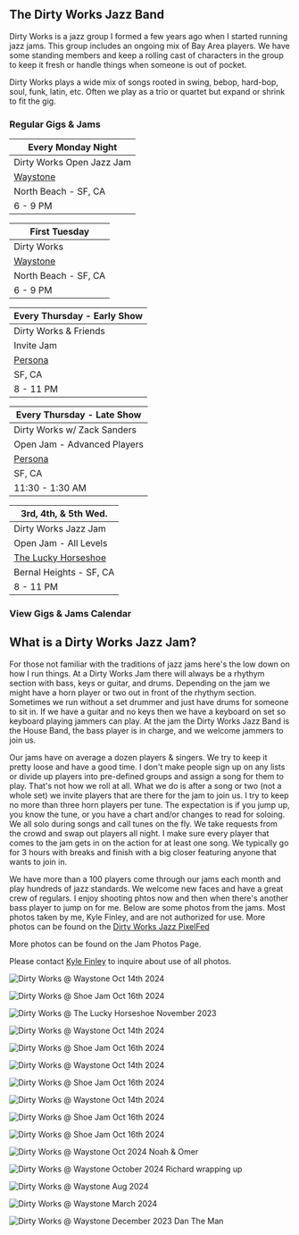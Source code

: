 <div class="container text-center">
  <h2>The Dirty Works Jazz Band</h2>
</div>

  <div class="container">
    <div class="text-center">

<p>
Dirty Works is a jazz group I formed a few years ago when I started running jazz jams. This group includes an ongoing mix of Bay Area players. We have some standing members and keep a rolling cast of characters in the group to keep it fresh or handle things when someone is out of pocket.
</p>
<p>
Dirty Works plays a wide mix of songs rooted in swing, bebop, hard-bop, soul, funk, latin, etc. Often we play as a trio or quartet but expand or shrink to fit the gig.
</p>

<h3>Regular Gigs & Jams</h3>

| Every Monday Night
|-
| Dirty Works Open Jazz Jam
| <a href="https://www.waystonesf.com" target="new">Waystone</a>
| North Beach - SF, CA
| 6 - 9 PM

| First Tuesday
|-
| Dirty Works
| <a href="https://www.waystonesf.com" target="new">Waystone</a>
| North Beach - SF, CA
| 6 - 9 PM

| Every Thursday - Early Show
|-
| Dirty Works & Friends
| Invite Jam
| <a href="https://www.persona-sf.com" target="new">Persona</a>
| SF, CA
| 8 - 11 PM

| Every Thursday - Late Show
|-
| Dirty Works w/ Zack Sanders
| Open Jam - Advanced Players
| <a href="https://www.persona-sf.com" target="new">Persona</a>
| SF, CA
| 11:30 - 1:30 AM

| 3rd, 4th, & 5th Wed.
|-
| Dirty Works Jazz Jam
| Open Jam - All Levels
| <a href="https://www.theluckyhorseshoebar.com/" target="Shoe">The Lucky Horseshoe</a>
| Bernal Heights - SF, CA
| 8 - 11 PM

</div>

<div class="container text-center">
  <p>
    <h3>
      <router-link to="/music#calendar">View Gigs & Jams Calendar</router-link></h3>
  </p>

<h2>What is a Dirty Works Jazz Jam?</h2>
<p>
For those not familiar with the traditions of jazz jams here's the low down on how I run things. At a Dirty Works Jam there will always be a rhythym section with bass, keys or guitar, and drums. Depending on the jam we might have a horn player or two out in front of the rhythym section. Sometimes we run without a set drummer and just have drums for someone to sit in. If we have a guitar and no keys then we have a keyboard on set so keyboard playing jammers can play. At the jam the Dirty Works Jazz Band is the House Band, the bass player is in charge, and we welcome jammers to join us.
</p>
<p>
Our jams have on average a dozen players & singers. We try to keep it pretty loose and have a good time. I don't make people sign up on any lists or divide up players into pre-defined groups and assign a song for them to play. That's not how we roll at all. What we do is after a song or two (not a whole set) we invite players that are there for the jam to join us. I try to keep no more than three horn players per tune. The expectation is if you jump up, you know the tune, or you have a chart and/or changes to read for soloing. We all solo during songs and call tunes on the fly. We take requests from the crowd and swap out players all night. I make sure every player that comes to the jam gets in on the action for at least one song. We typically go for 3 hours with breaks and finish with a big closer featuring anyone that wants to join in.
</p>
<p>
We have more than a 100 players come through our jams each month and play hundreds of jazz standards. We welcome new faces and have a great crew of regulars. I enjoy shooting phtos now and then when there's another bass player to jump on for me. Below are some photos from the jams. Most photos taken by me, Kyle Finley, and are not authorized for use. More photos can be found on the <a href="https://pixelfed.social/i/web/profile/791341701221125553" target="pixelfed">Dirty Works Jazz PixelFed</a>
</p>
<p>
More photos can be found on the  <router-link to="/photos/jazz-jams">Jam Photos Page.
</p>
</p>
Please contact <a href="mailto:Kyle@KyleFinley.net">Kyle Finley</a> to inquire about use of all photos.
</p>

![Dirty Works @ Waystone Oct 14th 2024](../../../../media/images/articles/dirty-works/2024.10.14_01-Waystone.jpg)

![Dirty Works @ Shoe Jam Oct 16th 2024](../../../../media/images/articles/dirty-works/2024.10.16_11-Shoe_Jam.jpg)

![Dirty Works @ The Lucky Horseshoe November 2023](../../../../media/images/articles/dirty-works/2023.11.16_01-Shoe_Jam.jpg)

![Dirty Works @ Waystone Oct 14th 2024](../../../../media/images/articles/dirty-works/2024.10.14_04-Waystone.jpg)

![Dirty Works @ Shoe Jam Oct 16th 2024](../../../../media/images/articles/dirty-works/2024.10.16_01-Shoe_Jam.jpg)

![Dirty Works @ Waystone Oct 14th 2024](../../../../media/images/articles/dirty-works/2024.10.14_02-Waystone.jpg)

![Dirty Works @ Shoe Jam Oct 16th 2024](../../../../media/images/articles/dirty-works/2024.10.16_04-Shoe_Jam.jpg)

![Dirty Works @ Waystone Oct 14th 2024](../../../../media/images/articles/dirty-works/2024.10.14_03-Waystone.jpg)

![Dirty Works @ Shoe Jam Oct 16th 2024](../../../../media/images/articles/dirty-works/2024.10.16_07-Shoe_Jam.jpg)

![Dirty Works @ Shoe Jam Oct 16th 2024](../../../../media/images/articles/dirty-works/2024.10.16_10-Shoe_Jam.jpg)

![Dirty Works @ Waystone Oct 2024 Noah & Omer](../../../../media/images/articles/dirty-works/2024.10.06_03-Persona.jpg)

![Dirty Works @ Waystone October 2024 Richard wrapping up](../../../../media/images/articles/dirty-works/2024.10.06_02-Persona.jpg)

![Dirty Works @ Waystone Aug 2024](../../../../media/images/articles/dirty-works/2024.08.29_01-Persona.jpg)

![Dirty Works @ Waystone March 2024](../../../../media/images/articles/dirty-works/2024.03-Waystone.jpg)

![Dirty Works @ Waystone December 2023 Dan The Man](../../../../media/images/articles/dirty-works/2023.12.18_02-Waystone.jpg)

</div>

<!-- <div class="container text-center">
  <h2>Recordings</h2>
  <p>Here are a few live recordings of the Dirty Works Jazz Band.</p>
  <p>Not professional recordings. Made with an iPhone sitting somewhere nearby.</p>

  <media-player :tracks="this.$parent.dw_tracks"></media-player>
</div> -->
